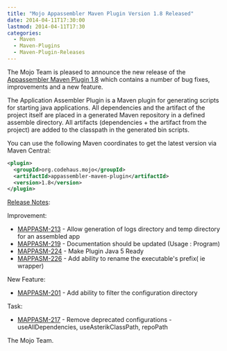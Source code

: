 ```yaml
---
title: "Mojo Appassembler Maven Plugin Version 1.8 Released"
date: 2014-04-11T17:30:00
lastmod: 2014-04-11T17:30
categories:
  - Maven
  - Maven-Plugins
  - Maven-Plugin-Releases
---
```

The Mojo Team is pleased to announce the new release 
of the [Appassembler Maven Plugin 1.8](http://mojo.codehaus.org/appassembler/appassembler-maven-plugin/)
which contains a number of bug fixes, improvements and a new feature.

The Application Assembler Plugin is a Maven plugin for generating
scripts for starting java applications.
All dependencies and the artifact of the project itself are placed in
a generated Maven repository in a defined assemble directory.
All artifacts (dependencies + the artifact from the project) are added
to the classpath in the generated bin scripts.

You can use the following Maven coordinates to get the latest version via Maven Central:

```xml
<plugin>
  <groupId>org.codehaus.mojo</groupId>
  <artifactId>appassembler-maven-plugin</artifactId>
  <version>1.8</version>
</plugin>
```

<!-- more -->

[Release Notes](https://jira.codehaus.org/secure/ReleaseNote.jspa?projectId=11780&version=19848):

Improvement:

 * [MAPPASM-213](https://issues.apache.org/jira/browse/MAPPASM-213) - Allow generation of logs directory and temp directory for an assembled app
 * [MAPPASM-219](https://issues.apache.org/jira/browse/MAPPASM-219) - Documentation should be updated (Usage : Program)
 * [MAPPASM-224](https://issues.apache.org/jira/browse/MAPPASM-224) - Make Plugin Java 5 Ready
 * [MAPPASM-226](https://issues.apache.org/jira/browse/MAPPASM-226) - Add ability to rename the executable's prefix( ie wrapper)

New Feature:

 * [MAPPASM-201](https://issues.apache.org/jira/browse/MAPPASM-201) - Add ability to filter the configuration directory

Task:

 * [MAPPASM-217](https://issues.apache.org/jira/browse/MAPPASM-217) - Remove deprecated configurations - useAllDependencies, useAsterikClassPath, repoPath


The Mojo Team.

